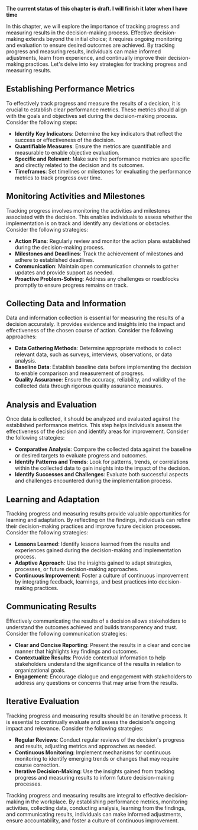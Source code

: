 **The current status of this chapter is draft. I will finish it later when I have time**

In this chapter, we will explore the importance of tracking progress and measuring results in the decision-making process. Effective decision-making extends beyond the initial choice; it requires ongoing monitoring and evaluation to ensure desired outcomes are achieved. By tracking progress and measuring results, individuals can make informed adjustments, learn from experience, and continually improve their decision-making practices. Let's delve into key strategies for tracking progress and measuring results.

Establishing Performance Metrics
--------------------------------

To effectively track progress and measure the results of a decision, it is crucial to establish clear performance metrics. These metrics should align with the goals and objectives set during the decision-making process. Consider the following steps:

* **Identify Key Indicators**: Determine the key indicators that reflect the success or effectiveness of the decision.
* **Quantifiable Measures**: Ensure the metrics are quantifiable and measurable to enable objective evaluation.
* **Specific and Relevant**: Make sure the performance metrics are specific and directly related to the decision and its outcomes.
* **Timeframes**: Set timelines or milestones for evaluating the performance metrics to track progress over time.

Monitoring Activities and Milestones
------------------------------------

Tracking progress involves monitoring the activities and milestones associated with the decision. This enables individuals to assess whether the implementation is on track and identify any deviations or obstacles. Consider the following strategies:

* **Action Plans**: Regularly review and monitor the action plans established during the decision-making process.
* **Milestones and Deadlines**: Track the achievement of milestones and adhere to established deadlines.
* **Communication**: Maintain open communication channels to gather updates and provide support as needed.
* **Proactive Problem-Solving**: Address any challenges or roadblocks promptly to ensure progress remains on track.

Collecting Data and Information
-------------------------------

Data and information collection is essential for measuring the results of a decision accurately. It provides evidence and insights into the impact and effectiveness of the chosen course of action. Consider the following approaches:

* **Data Gathering Methods**: Determine appropriate methods to collect relevant data, such as surveys, interviews, observations, or data analysis.
* **Baseline Data**: Establish baseline data before implementing the decision to enable comparison and measurement of progress.
* **Quality Assurance**: Ensure the accuracy, reliability, and validity of the collected data through rigorous quality assurance measures.

Analysis and Evaluation
-----------------------

Once data is collected, it should be analyzed and evaluated against the established performance metrics. This step helps individuals assess the effectiveness of the decision and identify areas for improvement. Consider the following strategies:

* **Comparative Analysis**: Compare the collected data against the baseline or desired targets to evaluate progress and outcomes.
* **Identify Patterns and Trends**: Look for patterns, trends, or correlations within the collected data to gain insights into the impact of the decision.
* **Identify Successes and Challenges**: Evaluate both successful aspects and challenges encountered during the implementation process.

Learning and Adaptation
-----------------------

Tracking progress and measuring results provide valuable opportunities for learning and adaptation. By reflecting on the findings, individuals can refine their decision-making practices and improve future decision processes. Consider the following strategies:

* **Lessons Learned**: Identify lessons learned from the results and experiences gained during the decision-making and implementation process.
* **Adaptive Approach**: Use the insights gained to adapt strategies, processes, or future decision-making approaches.
* **Continuous Improvement**: Foster a culture of continuous improvement by integrating feedback, learnings, and best practices into decision-making practices.

Communicating Results
---------------------

Effectively communicating the results of a decision allows stakeholders to understand the outcomes achieved and builds transparency and trust. Consider the following communication strategies:

* **Clear and Concise Reporting**: Present the results in a clear and concise manner that highlights key findings and outcomes.
* **Contextualize Results**: Provide contextual information to help stakeholders understand the significance of the results in relation to organizational goals.
* **Engagement**: Encourage dialogue and engagement with stakeholders to address any questions or concerns that may arise from the results.

Iterative Evaluation
--------------------

Tracking progress and measuring results should be an iterative process. It is essential to continually evaluate and assess the decision's ongoing impact and relevance. Consider the following strategies:

* **Regular Reviews**: Conduct regular reviews of the decision's progress and results, adjusting metrics and approaches as needed.
* **Continuous Monitoring**: Implement mechanisms for continuous monitoring to identify emerging trends or changes that may require course correction.
* **Iterative Decision-Making**: Use the insights gained from tracking progress and measuring results to inform future decision-making processes.

Tracking progress and measuring results are integral to effective decision-making in the workplace. By establishing performance metrics, monitoring activities, collecting data, conducting analysis, learning from the findings, and communicating results, individuals can make informed adjustments, ensure accountability, and foster a culture of continuous improvement.
